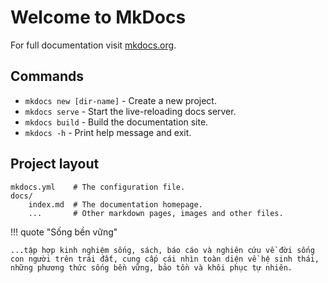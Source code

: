 # Welcome to MkDocs

For full documentation visit [mkdocs.org](https://www.mkdocs.org).

## Commands

* `mkdocs new [dir-name]` - Create a new project.
* `mkdocs serve` - Start the live-reloading docs server.
* `mkdocs build` - Build the documentation site.
* `mkdocs -h` - Print help message and exit.

## Project layout

    mkdocs.yml    # The configuration file.
    docs/
        index.md  # The documentation homepage.
        ...       # Other markdown pages, images and other files.

!!! quote "Sống bền vững"

    ...tập hợp kinh nghiệm sống, sách, báo cáo và nghiên cứu về đời sống con người trên trái đất, cung cấp cái nhìn toàn diện về hệ sinh thái, những phương thức sống bền vững, bảo tồn và khôi phục tự nhiên.